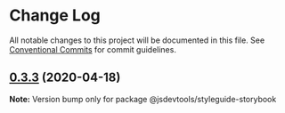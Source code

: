 # Change Log

All notable changes to this project will be documented in this file.
See [Conventional Commits](https://conventionalcommits.org) for commit guidelines.

## [0.3.3](https://github.com/jsdevtools/jsdevtools/compare/@jsdevtools/styleguide-storybook@0.3.2...@jsdevtools/styleguide-storybook@0.3.3) (2020-04-18)

**Note:** Version bump only for package @jsdevtools/styleguide-storybook
